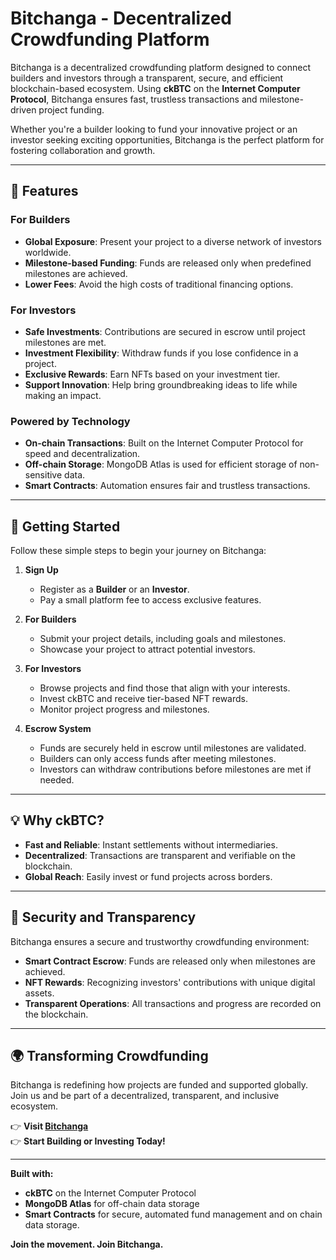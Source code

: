 # Bitchanga - Decentralized Crowdfunding Platform  

Bitchanga is a decentralized crowdfunding platform designed to connect builders and investors through a transparent, secure, and efficient blockchain-based ecosystem. Using **ckBTC** on the **Internet Computer Protocol**, Bitchanga ensures fast, trustless transactions and milestone-driven project funding. 

Whether you're a builder looking to fund your innovative project or an investor seeking exciting opportunities, Bitchanga is the perfect platform for fostering collaboration and growth.

---

## 🌟 Features  

### For Builders  
- **Global Exposure**: Present your project to a diverse network of investors worldwide.  
- **Milestone-based Funding**: Funds are released only when predefined milestones are achieved.  
- **Lower Fees**: Avoid the high costs of traditional financing options.  

### For Investors  
- **Safe Investments**: Contributions are secured in escrow until project milestones are met.  
- **Investment Flexibility**: Withdraw funds if you lose confidence in a project.  
- **Exclusive Rewards**: Earn NFTs based on your investment tier.  
- **Support Innovation**: Help bring groundbreaking ideas to life while making an impact.  

### Powered by Technology  
- **On-chain Transactions**: Built on the Internet Computer Protocol for speed and decentralization.  
- **Off-chain Storage**: MongoDB Atlas is used for efficient storage of non-sensitive data.  
- **Smart Contracts**: Automation ensures fair and trustless transactions.  

---

## 🚀 Getting Started  

Follow these simple steps to begin your journey on Bitchanga:  

1. **Sign Up**  
   - Register as a **Builder** or an **Investor**.  
   - Pay a small platform fee to access exclusive features.  

2. **For Builders**  
   - Submit your project details, including goals and milestones.  
   - Showcase your project to attract potential investors.  

3. **For Investors**  
   - Browse projects and find those that align with your interests.  
   - Invest ckBTC and receive tier-based NFT rewards.  
   - Monitor project progress and milestones.  

4. **Escrow System**  
   - Funds are securely held in escrow until milestones are validated.  
   - Builders can only access funds after meeting milestones.  
   - Investors can withdraw contributions before milestones are met if needed.  

---

## 💡 Why ckBTC?  

- **Fast and Reliable**: Instant settlements without intermediaries.  
- **Decentralized**: Transactions are transparent and verifiable on the blockchain.  
- **Global Reach**: Easily invest or fund projects across borders.  

---

## 🔐 Security and Transparency  

Bitchanga ensures a secure and trustworthy crowdfunding environment:  
- **Smart Contract Escrow**: Funds are released only when milestones are achieved.  
- **NFT Rewards**: Recognizing investors' contributions with unique digital assets.  
- **Transparent Operations**: All transactions and progress are recorded on the blockchain.  

---

## 🌍 Transforming Crowdfunding  

Bitchanga is redefining how projects are funded and supported globally. Join us and be part of a decentralized, transparent, and inclusive ecosystem.

👉 **Visit [Bitchanga](#)**  
👉 **Start Building or Investing Today!**  

---

**Built with:**  
- **ckBTC** on the Internet Computer Protocol  
- **MongoDB Atlas** for off-chain data storage  
- **Smart Contracts** for secure, automated fund management and on chain data storage. 

**Join the movement. Join Bitchanga.**  


